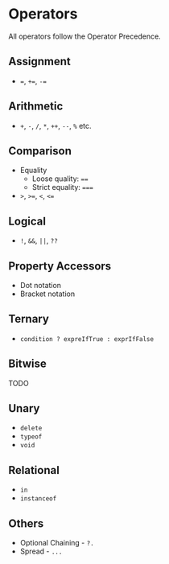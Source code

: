 # Operators

All operators follow the Operator Precedence.

## Assignment

* `=`, `+=`, `-=`

## Arithmetic

* `+`, `-`, `/`, `*`, `++`, `--`, `%` etc.

## Comparison

* Equality
  * Loose quality: `==`
  * Strict equality: `===`
* `>`, `>=`, `<`, `<=`

## Logical

* `!`, `&&`, `||`, `??`

## Property Accessors

* Dot notation
* Bracket notation

## Ternary

* `condition ? expreIfTrue : exprIfFalse`

## Bitwise

TODO

## Unary

* `delete`
* `typeof`
* `void`

## Relational

* `in`
* `instanceof`

## Others

* Optional Chaining - `?.`
* Spread - `...`